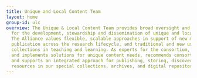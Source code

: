 ```yaml
---
title: Unique and Local Content Team
layout: home
group-id: ulc
overview: The Unique & Local Content Team provides broad oversight and leadership
  for the development, stewardship and dissemination of unique and local content.
  The Alliance values flexible, scalable approaches in support of new modes of scholarship,
  publication across the research lifecycle, and traditional and new uses of hidden
  collections in teaching and learning. As experts for the consortium, the team investigates
  and implements solutions for unique content needs, recommends consortium-wide practices,
  and supports an integrated approach for publishing, storing, discovering and preserving
  resources in our special collections, archives, and digital repositories.
---
```


